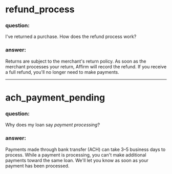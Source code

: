 # refund_process

### question:
I've returned a purchase. How does the refund process work?

### answer:
Returns are subject to the merchant's return policy. As soon as the merchant processes your return, Affirm will record the refund. If you receive a full refund, you'll no longer need to make payments.

---

# ach_payment_pending

### question:
Why does my loan say *payment processing*?

### answer:
Payments made through bank transfer (ACH) can take 3–5 business days to process. While a payment is processing, you can't make additional payments toward the same loan. We'll let you know as soon as your payment has been processed.
